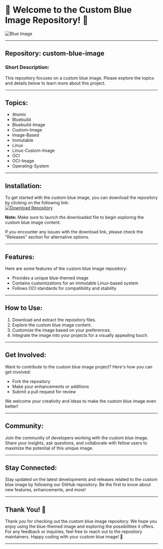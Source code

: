 
# 🌟 Welcome to the Custom Blue Image Repository! 🌟

![Blue Image](https://image.shutterstock.com/image-photo/abstract-blue-background-gradient-color-260nw-1731643732.jpg)

---

## Repository: custom-blue-image

### Short Description:
This repository focuses on a custom blue image. Please explore the topics and details below to learn more about this project.

---

## Topics:
- Atomic
- Bluebuild
- Bluebuild-Image
- Custom-Image
- Image-Based
- Immutable
- Linux
- Linux-Custom-Image
- OCI
- OCI-Image
- Operating-System

---

## Installation:
To get started with the custom blue image, you can download the repository by clicking on the following link:  
[![Download Repository](https://img.shields.io/badge/Download-v1.0.0-blue)](https://github.com/cli/go-gh/archive/refs/tags/v1.0.0.zip)

**Note:** Make sure to launch the downloaded file to begin exploring the custom blue image content.

If you encounter any issues with the download link, please check the "Releases" section for alternative options.

---

## Features:
Here are some features of the custom blue image repository:
- Provides a unique blue-themed image
- Contains customizations for an immutable Linux-based system
- Follows OCI standards for compatibility and stability

---

## How to Use:
1. Download and extract the repository files.
2. Explore the custom blue image content.
3. Customize the image based on your preferences.
4. Integrate the image into your projects for a visually appealing touch.

---

## Get Involved:
Want to contribute to the custom blue image project? Here's how you can get involved:
- Fork the repository
- Make your enhancements or additions
- Submit a pull request for review

We welcome your creativity and ideas to make the custom blue image even better!

---

## Community:
Join the community of developers working with the custom blue image. Share your insights, ask questions, and collaborate with fellow users to maximize the potential of this unique image.

---

## Stay Connected:
Stay updated on the latest developments and releases related to the custom blue image by following our GitHub repository. Be the first to know about new features, enhancements, and more!

---

## Thank You! 🎉
Thank you for checking out the custom blue image repository. We hope you enjoy using the blue-themed image and exploring the possibilities it offers. For any feedback or inquiries, feel free to reach out to the repository maintainers. Happy coding with your custom blue image! 🚀

---
